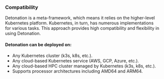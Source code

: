 ### Compatibility

Detonation is a meta-framework, which means it relies on the higher-level Kubernetes platform. Kubernetes, in turn, has numerous implementations for various tasks. This approach provides high compatibility and flexibility in using Detonation.

#### Detonation can be deployed on:

- Any Kubernetes cluster (k3s, k8s, etc.).
- Any cloud-based Kubernetes service (AWS, GCP, Azure, etc.).
- Any cloud-based HPC cluster managed by Kubernetes (k3s, k8s, etc.).
- Supports processor architectures including AMD64 and ARM64.
